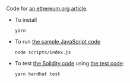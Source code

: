 Code for [an ethereum.org article](https://ethereum.org/en/developers/tutorials/merkle-proofs-for-offline-data-integrity/#main-content).

* To install
  ```
  yarn
  ```

* To run [the sample JavaScript code](scripts/index.js)
  ```
  node scripts/index.js 
  ```

* To test [the Solidity code](contracts/MerkleProof.sol) using [the test code](test/sample-test.js):
  ```
  yarn hardhat test
  ```

